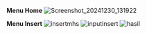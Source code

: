 **Menu Home**
![Screenshot_20241230_131922](https://github.com/user-attachments/assets/de2b322c-ba7d-4e6b-a655-faad80dc6c22)

**Menu Insert**
![insertmhs](https://github.com/user-attachments/assets/05bd0f34-47ed-4e25-ad26-c8f64b886f35)
![inputinsert](https://github.com/user-attachments/assets/cd988323-a839-4765-9c3f-a2befcc2091d)
![hasil](https://github.com/user-attachments/assets/b77588b7-410b-497d-8853-666bcf7296d4)

